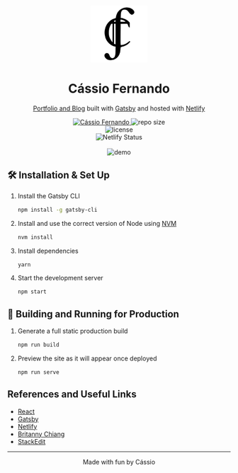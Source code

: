 <div align="center">
  <img alt="Logo" src="https://raw.githubusercontent.com/cassiofb-dev/cassiofernando/master/src/assets/images/cassio.svg" width="128" />
</div>
<h1 align="center">
  Cássio Fernando
</h1>
<p align="center">
<a href="https://brittanychiang.com" target="_blank"> Portfolio and Blog</a> built with <a href="https://www.gatsbyjs.org/" target="_blank">Gatsby</a> and hosted with <a href="https://www.netlify.com/" target="_blank">Netlify</a>
</p>
<p align="center">
	<a href="https://www.linkedin.com/in/cassiofb-dev/">
		<img alt="Cássio Fernando" src="https://img.shields.io/badge/-Cássio%20Fernando-blue?style=for-the-badge&logo=Linkedin&logoColor=white" />
	</a>
	<img src="https://img.shields.io/github/repo-size/cassiofb-dev/cassiofernando?style=for-the-badge"  alt="repo size" />
	<br/>
	<img src="https://img.shields.io/github/license/cassiofb-dev/cassiofernando?style=for-the-badge" alt="license"/>
	<br/>
	 <img src="https://api.netlify.com/api/v1/badges/5e54d445-396d-4b44-8bcf-f23324f9f6c3/deploy-status" alt="Netlify Status" />
 <br/><br/>
 <img src="https://i.imgur.com/eyz4q0D.png" alt="demo"/>
</p>

## 🛠 Installation & Set Up

1. Install the Gatsby CLI

   ```sh
   npm install -g gatsby-cli
   ```

2. Install and use the correct version of Node using [NVM](https://github.com/nvm-sh/nvm)

   ```sh
   nvm install
   ```

3. Install dependencies

   ```sh
   yarn
   ```

4. Start the development server

   ```sh
   npm start
   ```

## 🚀 Building and Running for Production

1. Generate a full static production build

   ```sh
   npm run build
   ```

1. Preview the site as it will appear once deployed

   ```sh
   npm run serve
   ```

## References and Useful Links
 - [React](https://pt-br.reactjs.org/docs/getting-started.html)
 - [Gatsby](https://www.gatsbyjs.com/docs/)
 - [Netlify](https://www.netlify.com/)
 - [Britanny Chiang](https://brittanychiang.com/)
 - [StackEdit](https://stackedit.io/)

---

<p align="center">
	Made with fun by Cássio
</p>
